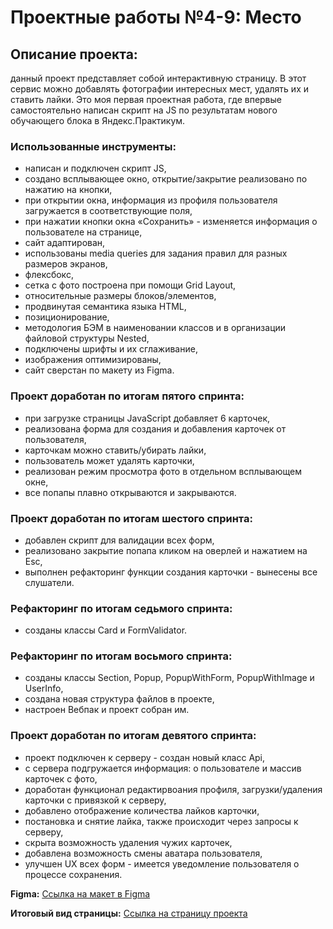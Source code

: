 # Проектные работы №4-9: Место

## Описание проекта:
данный проект представляет собой интерактивную страницу. В этот сервис можно добавлять фотографии интересных мест, удалять их и ставить лайки.
Это моя первая проектная работа, где впервые самостоятельно написан скрипт на JS по результатам нового обучающего блока в Яндекс.Практикум.

### Использованные инструменты:
* написан и подключен скрипт JS,
* создано всплывающее окно, открытие/закрытие реализовано по нажатию на кнопки,
* при открытии окна, информация из профиля пользователя загружается в соответствующие поля,
* при нажатии кнопки окна «Сохранить» - изменяется информация о пользователе на странице,
* сайт адаптирован,
* использованы media queries для задания правил для разных размеров экранов,
* флексбокс,
* сетка с фото построена при помощи Grid Layout,
* относительные размеры блоков/элементов,
* продвинутая семантика языка HTML,
* позиционирование,
* методология БЭМ в наименовании классов и в организации файловой структуры Nested,
* подключены шрифты и их сглаживание,
* изображения оптимизированы,
* сайт сверстан по макету из Figma.

### Проект доработан по итогам пятого спринта:
* при загрузке страницы JavaScript  добавляет 6 карточек,
* реализована форма для создания и добавления карточек от пользователя,
* карточкам можно ставить/убирать лайки,
* пользователь может удалять карточки,
* реализован режим просмотра фото в отдельном всплывающем окне,
* все попапы плавно открываются и закрываются.

### Проект доработан по итогам шестого спринта:
* добавлен скрипт для валидации всех форм,
* реализовано закрытие попапа кликом на оверлей и нажатием на Esc,
* выполнен рефакторинг функции создания карточки - вынесены все слушатели.

### Рефакторинг по итогам седьмого спринта:
* созданы классы Card и FormValidator.

### Рефакторинг по итогам восьмого спринта:
* созданы классы Section, Popup, PopupWithForm, PopupWithImage и UserInfo,
* создана новая структура файлов в проекте,
* настроен Вебпак и проект собран им.

### Проект доработан по итогам девятого спринта:
* проект подключен к серверу - создан новый класс Api,
* с сервера подгружается информация: о пользователе и массив карточек с фото,
* доработан функционал редактирвоания профиля, загрузки/удаления карточки с привязкой к серверу,
* добавлено отображение количества лайков карточки,
* постановка и снятие лайка, также происходит через запросы к серверу,
* скрыта возможность удаления чужих карточек,
* добавлена возможность смены аватара пользователя,
* улучшен UX всех форм - имеется уведомление пользователя о процессе сохранения.

**Figma:** [Ссылка на макет в Figma](https://www.figma.com/file/StZjf8HnoeLdiXS7dYrLAh/JavaScript.-Sprint-4)

**Итоговый вид страницы:** [Ссылка на страницу проекта](https://aleksandra-shevchenko.github.io/mesto/index.html)
